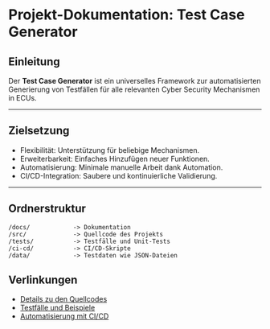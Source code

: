 # Projekt-Dokumentation: Test Case Generator

## Einleitung
Der **Test Case Generator** ist ein universelles Framework zur automatisierten Generierung von Testfällen für alle relevanten Cyber Security Mechanismen in ECUs.

---

## Zielsetzung
- Flexibilität: Unterstützung für beliebige Mechanismen.
- Erweiterbarkeit: Einfaches Hinzufügen neuer Funktionen.
- Automatisierung: Minimale manuelle Arbeit dank Automation.
- CI/CD-Integration: Saubere und kontinuierliche Validierung.

---

## Ordnerstruktur
```
/docs/            -> Dokumentation
/src/             -> Quellcode des Projekts
/tests/           -> Testfälle und Unit-Tests
/ci-cd/           -> CI/CD-Skripte
/data/            -> Testdaten wie JSON-Dateien
```

## Verlinkungen
- [Details zu den Quellcodes](../src/README.md)
- [Testfälle und Beispiele](../tests/README.md)
- [Automatisierung mit CI/CD](../ci-cd/README.md)
